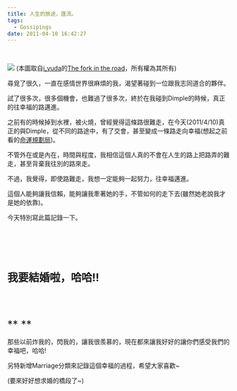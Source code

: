 ```yaml
---
title: 人生的旅途，匯流。
tags:
  - Gossipings
date: 2011-04-10 16:42:27
---
```


&nbsp;

![](http://e.blog.xuite.net/e/2/3/2/11844378/blog_1638788/txt/43988821/0.jpg)
(本圖取自<span id="yui_3_3_0_1_13024275826141150" class="username">[i_yuda](http://www.flickr.com/photos/y_i/)的[The fork in the road](http://www.flickr.com/photos/y_i/2330044065/)，所有權為其所有)</span>

<span class="username">尋覓了很久，一直在感情世界很麻煩的我，渴望著碰到一位跟我志同道合的夥伴。</span>

試了很多次，很多個機會，也難過了很多次，終於在我碰到Dimple的時候，真正的往幸福的路邁進。

之前有的時候掉到水裡，被火燒，曾經覺得這條路很難走，在今天(2011/4/10)真正的與Dimple，從不同的路途中，有了交會，甚至變成一條路走向幸福(想起之前看的[命運規劃局](http://blog.xuite.net/retsamsu/diary/43719230))。

不管外在或是內在，時間與程度，我相信這個人真的不會在人生的路上把路弄的難走，甚至背棄我往別的路來走。

不過，我覺得，即使路難走，我想一定能夠一起努力，往幸福邁進。

這個人能夠讓我信賴，能夠讓我牽著她的手，不管如何的走下去(雖然她老說我才是她的依靠)。

今天特別寫此篇記錄一下。

&nbsp;

&nbsp;

&nbsp;

<span style="font-size: 18pt;">**我要結婚啦，哈哈!!**</span>

&nbsp;

&nbsp;

<span style="font-size: 18pt;">**
**</span>

那些以前炸我的，閃我的，讓我很羨慕的，現在都來讓我好好的讓你們感受我們的幸福吧，哈哈!

另特新增Marriage分類來記錄這個幸福的過程，希望大家喜歡~

(要來好好想求婚的橋段了~)